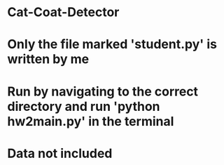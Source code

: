 # Cat-Coat-Detector

# Only the file marked 'student.py' is written by me

# Run by navigating to the correct directory and run 'python hw2main.py' in the terminal

# Data not included
